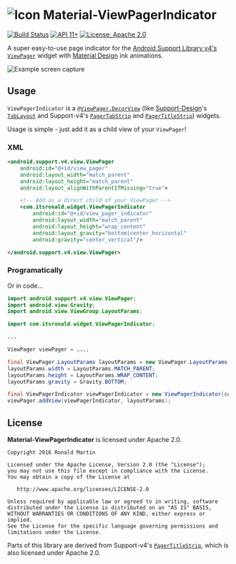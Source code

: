 # ![Icon](https://github.com/ronaldsmartin/Material-ViewPagerIndicator/blob/master/app/src/main/res/mipmap-mdpi/ic_launcher.png) Material-ViewPagerIndicator

[![Build Status](https://travis-ci.org/ronaldsmartin/Material-ViewPagerIndicator.svg?branch=master)](https://travis-ci.org/ronaldsmartin/Material-ViewPagerIndicator)
[![API 11+](https://img.shields.io/badge/API-11%2B-green.svg?style=flat)](https://android-arsenal.com/api?level=11)
[![License: Apache 2.0](https://img.shields.io/badge/license-Apache%202.0-blue.svg)](https://github.com/ronaldsmartin/Material-ViewPagerIndicator/blob/master/LICENSE.md)

A super easy-to-use page indicator for the [Android Support Library v4's](https://developer.android.com/topic/libraries/support-library/features.html#v4-core-ui) [`ViewPager`](https://developer.android.com/reference/android/support/v4/view/ViewPager.html) widget with [Material Design](https://material.google.com/motion/material-motion.html#) ink animations.

![Example screen capture](https://raw.githubusercontent.com/ronaldsmartin/Material-ViewPagerIndicator/assets/screenshots/1.0.0/capture-v1.0.0.gif)

## Usage

`ViewPagerIndicator` is a [`@ViewPager.DecorView`](https://developer.android.com/reference/android/support/v4/view/ViewPager.DecorView.html) (like [Support-Design](https://developer.android.com/topic/libraries/support-library/features.html#design)'s [`TabLayout`](https://developer.android.com/reference/android/support/design/widget/TabLayout.html) and Support-v4's [`PagerTabStrip`](https://developer.android.com/reference/android/support/v4/view/PagerTabStrip.html) and [`PagerTitleStrip`](https://developer.android.com/reference/android/support/v4/view/PagerTitleStrip.html)) widgets.

Usage is simple - just add it as a child view of your `ViewPager`!

### XML

```xml
<android.support.v4.view.ViewPager
    android:id="@+id/view_pager"
    android:layout_width="match_parent"
    android:layout_height="match_parent"
    android:layout_alignWithParentIfMissing="true">

    <!-- Add as a direct child of your ViewPager -->
    <com.itsronald.widget.ViewPagerIndicator
        android:id="@+id/view_pager_indicator"
        android:layout_width="match_parent"
        android:layout_height="wrap_content"
        android:layout_gravity="bottom|center_horizontal"
        android:gravity="center_vertical"/>

</android.support.v4.view.ViewPager>
```

### Programatically
Or in code...

```java
import android.support.v4.view.ViewPager;
import android.view.Gravity;
import android.view.ViewGroup.LayoutParams;

import com.itsronald.widget.ViewPagerIndicator;

...

ViewPager viewPager = ...;

final ViewPager.LayoutParams layoutParams = new ViewPager.LayoutParams();
layoutParams.width = LayoutParams.MATCH_PARENT;
layoutParams.height = LayoutParams.WRAP_CONTENT;
layoutParams.gravity = Gravity.BOTTOM;

final ViewPagerIndicator viewPagerIndicator = new ViewPagerIndicator(context);
viewPager.addView(viewPagerIndicator, layoutParams);

```

## License

**Material-ViewPagerIndicator** is licensed under Apache 2.0.

    Copyright 2016 Ronald Martin

    Licensed under the Apache License, Version 2.0 (the "License");
    you may not use this file except in compliance with the License.
    You may obtain a copy of the License at

       http://www.apache.org/licenses/LICENSE-2.0

    Unless required by applicable law or agreed to in writing, software
    distributed under the License is distributed on an "AS IS" BASIS,
    WITHOUT WARRANTIES OR CONDITIONS OF ANY KIND, either express or implied.
    See the License for the specific language governing permissions and
    limitations under the License.
    
Parts of this library are derived from Support-v4's [`PagerTitleStrip`](https://android.googlesource.com/platform/frameworks/support.git/+/master/v4/java/android/support/v4/view/PagerTitleStrip.java), which is also licensed under Apache 2.0.
